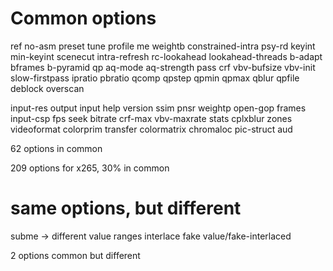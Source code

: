 # Common options
ref
no-asm 
preset
tune
profile
me
weightb
constrained-intra
psy-rd
keyint
min-keyint
scenecut
intra-refresh
rc-lookahead
lookahead-threads
b-adapt
bframes
b-pyramid
qp
aq-mode
aq-strength
pass
crf
vbv-bufsize
vbv-init
slow-firstpass
ipratio
pbratio
qcomp
qpstep
qpmin
qpmax
qblur
qpfile
deblock
overscan

input-res
output
input
help
version
ssim
pnsr
weightp
open-gop
frames
input-csp
fps
seek
bitrate
crf-max
vbv-maxrate
stats
cplxblur
zones
videoformat
colorprim
transfer
colormatrix
chromaloc
pic-struct
aud

62 options in common

209 options for x265,
30% in common

# same options, but different

subme -> different value ranges
interlace fake value/fake-interlaced

2 options common but different


